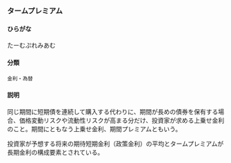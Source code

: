 <div style="display:none;">

## [あ行](securities-terms?id=あ行)
## [か行](securities-terms?id=か行)
## [さ行](securities-terms?id=さ行)
## [た行](securities-terms?id=た行)

</div>

### タームプレミアム

#### ひらがな

たーむぷれみあむ

#### 分類

`金利・為替`

#### 説明

同じ期間に短期債を連続して購入する代わりに、期間が長めの債券を保有する場合、価格変動リスクや流動性リスクが高まる分だけ、投資家が求める上乗せ金利のこと。期間にともなう上乗せ金利、期間プレミアムともいう。
 
投資家が予想する将来の期待短期金利（政策金利）の平均とタームプレミアムが長期金利の構成要素とされている。

<div style="display:none;">

## [な行](securities-terms?id=な行)
## [は行](securities-terms?id=は行)
## [ま行](securities-terms?id=ま行)
## [や行](securities-terms?id=や行)
## [ら行](securities-terms?id=ら行)
## [わ行](securities-terms?id=わ行)
## [英数字・記号](securities-terms?id=英数字・記号)

</div>

